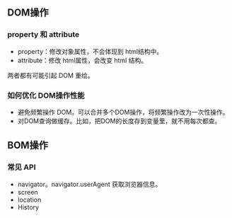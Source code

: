 ## DOM操作

### property 和 attribute

- property：修改对象属性，不会体现到 html结构中。
- attribute：修改 html属性，会改变 html 结构。

两者都有可能引起 DOM 重绘。

### 如何优化 DOM操作性能

- 避免频繁操作 DOM。可以合并多个DOM操作，将频繁操作改为一次性操作。
- 对DOM查询做缓存。比如，把DOM的长度存到变量里，就不用每次都查。



## BOM操作

### 常见 API

- navigator。navigator.userAgent 获取浏览器信息。
- screen
- location
- History

